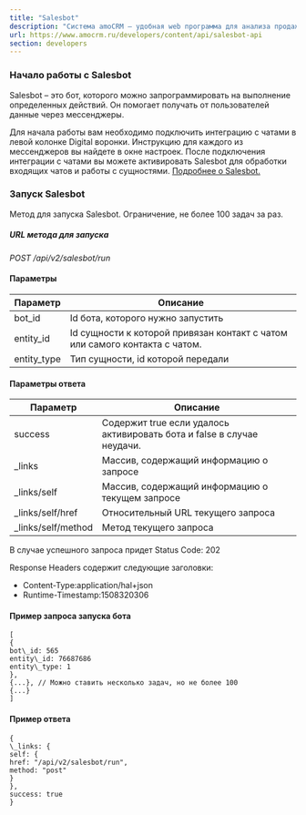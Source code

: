 ```yaml
---
title: "Salesbot"
description: "Система amoCRM – удобная web программа для анализа продаж, доступная в режиме online из любой точки мира! Подробности узнавайте по указанным на сайте телефонам в Москве."
url: https://www.amocrm.ru/developers/content/api/salesbot-api
section: developers
---
```


### Начало работы с Salesbot

Salesbot – это бот, которого можно запрограммировать на выполнение определенных действий. Он помогает получать от пользователей данные через мессенджеры.

Для начала работы вам необходимо подключить интеграцию с чатами в левой колонке Digital воронки. Инструкцию для каждого из мессенджеров вы найдете в окне настроек. После подключения интеграции с чатами вы можете активировать Salesbot для обработки входящих чатов и работы с сущностями. [Подробнее о Salesbot.](https://www.amocrm.ru/developers/content/digital_pipeline/salesbot)

### Запуск Salesbot

Метод для запуска Salesbot. Ограничение, не более 100 задач за раз.

##### URL метода для запуска

*POST /api/v2/salesbot/run*

#### Параметры

| Параметр | Описание |
| --- | --- |
| bot\_id | Id бота, которого нужно запустить |
| entity\_id | Id сущности к которой привязан контакт с чатом или самого контакта с чатом. |
| entity\_type | Тип сущности, id которой передали |

#### Параметры ответа

| Параметр | Описание |
| --- | --- |
| success | Содержит true если удалось активировать бота и false в случае неудачи. |
| \_links | Массив, содержащий информацию о запросе |
| \_links/self | Массив, содержащий информацию о текущем запросе |
| \_links/self/href | Относительный URL текущего запроса |
| \_links/self/method | Метод текущего запроса |

В случае успешного запроса придет Status Code: 202

Response Headers содержит следующие заголовки:

- Content-Type:application/hal+json
- Runtime-Timestamp:1508320306

#### Пример запроса запуска бота

```
[
{
bot\_id: 565
entity\_id: 76687686
entity\_type: 1
},
{...}, // Можно ставить несколько задач, но не более 100
{...}
]
```

#### Пример ответа

```
{
\_links: {
self: {
href: "/api/v2/salesbot/run",
method: "post"
}
},
success: true
}
```